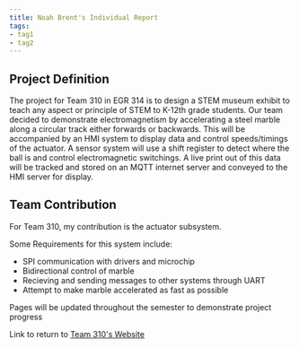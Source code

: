```yaml
---
title: Noah Brent's Individual Report
tags:
- tag1
- tag2
---
```


## Project Definition

The project for Team 310 in EGR 314 is to design a STEM museum exhibit to teach any aspect or principle of STEM to K-12th grade students. Our team decided to demonstrate electromagnetism by accelerating a steel marble along a circular track either forwards or backwards. This will be accompanied by an HMI system to display data and control speeds/timings of the actuator. A sensor system will use a shift register to detect where the ball is and control electromagnetic switchings. A live print out of this data will be tracked and stored on an MQTT internet server and conveyed to the HMI server for display.

## Team Contribution

For Team 310, my contribution is the actuator subsystem.

Some Requirements for this system include:

- SPI communication with drivers and microchip
- Bidirectional control of marble
- Recieving and sending messages to other systems through UART
- Attempt to make marble accelerated as fast as possible
  
Pages will be updated throughout the semester to demonstrate project progress

Link to return to [Team 310's Website](https://asu-egr314-2025-s-310.github.io/)
